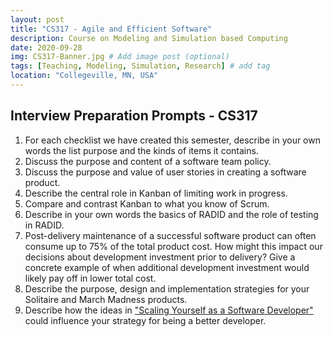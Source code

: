 ```yaml
---
layout: post
title: "CS317 - Agile and Efficient Software"
description: Course on Modeling and Simulation based Computing
date: 2020-09-28
img: CS317-Banner.jpg # Add image post (optional)
tags: [Teaching, Modeling, Simulation, Research] # add tag
location: "Collegeville, MN, USA"
---
```


## Interview Preparation Prompts - CS317

1. For each checklist we have created this semester, describe in your own words the list purpose and the kinds of items it contains. 
1. Discuss the purpose and content of a software team policy.
1. Discuss the purpose and value of user stories in creating a software product.
1. Describe the central role in Kanban of limiting work in progress. 
1. Compare and contrast Kanban to what you know of Scrum.
1. Describe in your own words the basics of RADID and the role of testing in RADID.
1. Post-delivery maintenance of a successful software product can often consume up to 75% of the total product cost.  How might this impact our decisions about development investment prior to delivery?  Give a concrete example of when additional development investment would likely pay off in lower total cost.
1. Describe the purpose, design and implementation strategies for your Solitaire and March Madness products.
1. Describe how the ideas in ["Scaling Yourself as a Software Developer"](http://blog.martinig.ch/videos/scaling-yourself-as-a-software-developer/) could influence your strategy for being a better developer.
